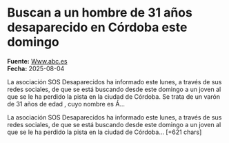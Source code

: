 # Buscan a un hombre de 31 años desaparecido en Córdoba este domingo

**Fuente:** [Www.abc.es](https://www.abc.es/espana/andalucia/cordoba/buscan-hombre-anos-desaparecido-cordoba-domingo-20250804162129-nts.html)  
**Fecha:** 2025-08-04

La asociación SOS Desaparecidos ha informado este lunes, a través de sus redes sociales, de que se está buscando desde este domingo a un joven al que se le ha perdido la pista en la ciudad de Córdoba. Se trata de un varón de 31 años de edad , cuyo nombre es Á…

La asociación SOS Desaparecidos ha informado este lunes, a través de sus redes sociales, de que se está buscando desde este domingo a un joven al que se le ha perdido la pista en la ciudad de Córdoba… [+621 chars]
